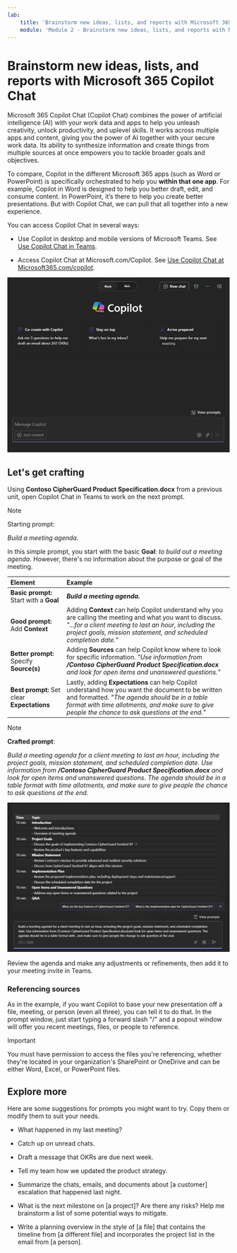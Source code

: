 ```yaml
---
lab:
    title: 'Brainstorm new ideas, lists, and reports with Microsoft 365 Copilot Chat'
    module: 'Module 2 - Brainstorm new ideas, lists, and reports with Microsoft 365 Copilot Chat'
---
```


# Brainstorm new ideas, lists, and reports with Microsoft 365 Copilot Chat

Microsoft 365 Copilot Chat (Copilot Chat) combines the power of artificial intelligence (AI) with your work data and apps to help you unleash creativity, unlock productivity, and uplevel skills. It works across multiple apps and content, giving you the power of AI together with your secure work data. Its ability to synthesize information and create things from multiple sources at once empowers you to tackle broader goals and objectives.

To compare, Copilot in the different Microsoft 365 apps (such as Word or PowerPoint) is specifically orchestrated to help you **within that one app**. For example, Copilot in Word is designed to help you better draft, edit, and consume content. In PowerPoint, it’s there to help you create better presentations. But with Copilot Chat, we can pull that all together into a new experience.

You can access Copilot Chat in several ways:

- Use Copilot in desktop and mobile versions of Microsoft Teams. See [Use Copilot Chat in Teams](https://support.microsoft.com/topic/open-microsoft-365-chat-in-teams-c6de0a62-4f9e-479d-b5f2-af036e342181).

- Access Copilot Chat at Microsoft.com/Copilot. See [Use Copilot Chat at Microsoft365.com/copilot](https://support.microsoft.com/topic/use-microsoft-365-chat-at-microsoft365-com-or-in-the-microsoft-365-office-app-4a2538f9-962f-4c7c-a368-f6006bc13d6f).

![Screenshot of the Copilot Chat experience in Microsoft Teams.](../media/create_copilot-chat-experience-teams.png)

## Let's get crafting

Using **Contoso CipherGuard Product Specification.docx** from a previous unit, open Copilot Chat in Teams to work on the next prompt.

> [!NOTE]
> Starting prompt:
>
> _Build a meeting agenda._

In this simple prompt, you start with the basic **Goal**: _to build out a meeting agenda_. However, there's no information about the purpose or goal of the meeting.

| Element | Example |
| :------ | :------- |
| **Basic prompt:** Start with a **Goal** | **_Build a meeting agenda._** |
| **Good prompt:** Add **Context** | Adding **Context** can help Copilot understand why you are calling the meeting and what you want to discuss. _"...for a client meeting to last an hour, including the project goals, mission statement, and scheduled completion date."_ |
| **Better prompt:** Specify **Source(s)** | Adding **Sources** can help Copilot know where to look for specific information. _"Use information from **/Contoso CipherGuard Product Specification.docx** and look for open items and unanswered questions."_ |
| **Best prompt:** Set clear **Expectations** | Lastly, adding **Expectations** can help Copilot understand how you want the document to be written and formatted. _"The agenda should be in a table format with time allotments, and make sure to give people the chance to ask questions at the end."_ |

> [!NOTE]
> **Crafted prompt**:
>
> _Build a meeting agenda for a client meeting to last an hour, including the project goals, mission statement, and scheduled completion date. Use information from **/Contoso CipherGuard Product Specification.docx** and look for open items and unanswered questions. The agenda should be in a table format with time allotments, and make sure to give people the chance to ask questions at the end._

![Screenshot the crafted prompt results against the sample document using Copilot Chat in Teams.](../media/create_copilot-chat-draft-agenda-teams.png)

Review the agenda and make any adjustments or refinements, then add it to your meeting invite in Teams.

### Referencing sources

As in the example, if you want Copilot to base your new presentation off a file, meeting, or person (even all three), you can tell it to do that. In the prompt window, just start typing a forward slash "/" and a popout window will offer you recent meetings, files, or people to reference.

> [!IMPORTANT]
> You must have permission to access the files you're referencing, whether they're located in your organization's SharePoint or OneDrive and can be either Word, Excel, or PowerPoint files.

## Explore more

Here are some suggestions for prompts you might want to try. Copy them or modify them to suit your needs.

- What happened in my last meeting?

- Catch up on unread chats.

- Draft a message that OKRs are due next week.

- Tell my team how we updated the product strategy.

- Summarize the chats, emails, and documents about [a customer] escalation that happened last night.

- What is the next milestone on [a project]? Are there any risks? Help me brainstorm a list of some potential ways to mitigate.

- Write a planning overview in the style of [a file] that contains the timeline from [a different file] and incorporates the project list in the email from [a person].
